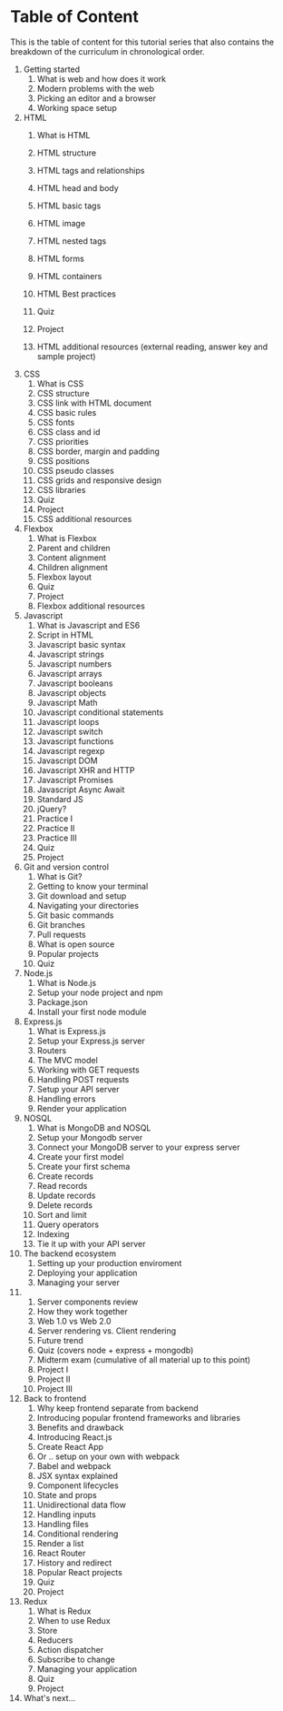 # Table of Content

This is the table of content for this tutorial series that also contains the breakdown of the curriculum in chronological order.

1. Getting started
   1. What is web and how does it work
   2. Modern problems with the web
   3. Picking an editor and a browser
   4. Working space setup
2. HTML
   1. What is HTML
   2. HTML structure
   3. HTML tags and relationships
   4. HTML head and body
   5. HTML basic tags
   6. HTML image
   7. HTML nested tags
   8. HTML forms
   9. HTML containers
   10. HTML Best practices
   11. Quiz
   12. Project

   1. HTML additional resources \(external reading, answer key and sample project\)
3. CSS
   1. What is CSS
   2. CSS structure
   3. CSS link with HTML document
   4. CSS basic rules
   5. CSS fonts
   6. CSS class and id
   7. CSS priorities
   8. CSS border, margin and padding
   9. CSS positions
   10. CSS pseudo classes
   11. CSS grids and responsive design
   12. CSS libraries
   13. Quiz
   14. Project
   15. CSS additional resources
4. Flexbox
   1. What is Flexbox
   2. Parent and children
   3. Content alignment
   4. Children alignment
   5. Flexbox layout
   6. Quiz
   7. Project
   8. Flexbox additional resources
5. Javascript
   1. What is Javascript and ES6
   2. Script in HTML
   3. Javascript basic syntax
   4. Javascript strings
   5. Javascript numbers
   6. Javascript arrays
   7. Javascript booleans
   8. Javascript objects
   9. Javascript Math
   10. Javascript conditional statements
   11. Javascript loops
   12. Javascript switch
   13. Javascript functions
   14. Javascript regexp
   15. Javascript DOM
   16. Javascript XHR and HTTP
   17. Javascript Promises
   18. Javascript Async Await
   19. Standard JS
   20. jQuery?
   21. Practice I
   22. Practice II
   23. Practice III
   24. Quiz
   25. Project
6. Git and version control
   1. What is Git?
   2. Getting to know your terminal
   3. Git download and setup
   4. Navigating your directories
   5. Git basic commands
   6. Git branches
   7. Pull requests
   8. What is open source
   9. Popular projects
   10. Quiz
7. Node.js
   1. What is Node.js
   2. Setup your node project and npm
   3. Package.json
   4. Install your first node module
8. Express.js
   1. What is Express.js
   2. Setup your Express.js server
   3. Routers
   4. The MVC model
   5. Working with GET requests
   6. Handling POST requests
   7. Setup your API server
   8. Handling errors
   9. Render your application
9. NOSQL
   1. What is MongoDB and NOSQL
   2. Setup your Mongodb server
   3. Connect your MongoDB server to your express server
   4. Create your first model
   5. Create your first schema
   6. Create records
   7. Read records
   8. Update records
   9. Delete records
   10. Sort and limit
   11. Query operators
   12. Indexing
   13. Tie it up with your API server
10. The backend ecosystem
    1. Setting up your production enviroment
    2. Deploying your application
    3. Managing your server
11. 1. Server components review
    2. How they work together
    3. Web 1.0 vs Web 2.0
    4. Server rendering vs. Client rendering
    5. Future trend
    6. Quiz \(covers node + express + mongodb\)
    7. Midterm exam \(cumulative of all material up to this point\)
    8. Project I
    9. Project II
    10. Project III
12. Back to frontend
    1. Why keep frontend separate from backend
    2. Introducing popular frontend frameworks and libraries
    3. Benefits and drawback
    4. Introducing React.js
    5. Create React App
    6. Or .. setup on your own with webpack
    7. Babel and webpack
    8. JSX syntax explained
    9. Component lifecycles
    10. State and props
    11. Unidirectional data flow
    12. Handling inputs
    13. Handling files
    14. Conditional rendering
    15. Render a list
    16. React Router
    17. History and redirect
    18. Popular React projects
    19. Quiz
    20. Project
13. Redux
    1. What is Redux
    2. When to use Redux
    3. Store
    4. Reducers
    5. Action dispatcher
    6. Subscribe to change
    7. Managing your application
    8. Quiz
    9. Project
14. What's next...



































